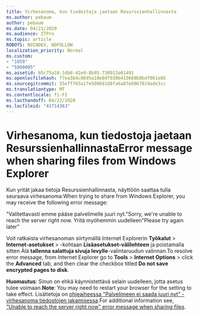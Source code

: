 ```yaml
---
title: Virhesanoma, kun tiedostoja jaetaan Resurssienhallinnasta
ms.author: pebaum
author: pebaum
ms.date: 04/21/2020
ms.audience: ITPro
ms.topic: article
ROBOTS: NOINDEX, NOFOLLOW
localization_priority: Normal
ms.custom:
- "1059"
- "5800005"
ms.assetid: b5c75a18-1db8-42e9-8b95-730913a61491
ms.openlocfilehash: f7ea3b4c0695a10e8df930b415660b8bdf061e85
ms.sourcegitcommit: 55eff703a17e500681d8fa6a87eb067019ade3cc
ms.translationtype: MT
ms.contentlocale: fi-FI
ms.lasthandoff: 04/22/2020
ms.locfileid: "43714363"
---
```

# <a name="error-message-when-sharing-files-from-windows-explorer"></a><span data-ttu-id="cd797-102">Virhesanoma, kun tiedostoja jaetaan Resurssienhallinnasta</span><span class="sxs-lookup"><span data-stu-id="cd797-102">Error message when sharing files from Windows Explorer</span></span>

<span data-ttu-id="cd797-103">Kun yrität jakaa tietoja Resurssienhallinnasta, näyttöön saattaa tulla seuraava virhesanoma:</span><span class="sxs-lookup"><span data-stu-id="cd797-103">When trying to share from Windows Explorer, you may receive the following error message:</span></span>
  
<span data-ttu-id="cd797-104">"Valitettavasti emme pääse palvelimelle juuri nyt.</span><span class="sxs-lookup"><span data-stu-id="cd797-104">"Sorry, we're unable to reach the server right now.</span></span> <span data-ttu-id="cd797-105">Yritä myöhemmin uudelleen"</span><span class="sxs-lookup"><span data-stu-id="cd797-105">Please try again later"</span></span>
  
<span data-ttu-id="cd797-106">Voit ratkaista virhesanoman siirtymällä Internet Explorerin **Työkalut** \> **Internet-asetukset** \> -kohtaan **Lisäasetukset-välilehteen** ja poistamalla sitten Älä **tallenna salattuja sivuja levylle**-valintaruudun valinnan.</span><span class="sxs-lookup"><span data-stu-id="cd797-106">To resolve error message, from Internet Explorer go to **Tools** \> **Internet Options** \> click the **Advanced** tab, and then clear the checkbox titled **Do not save encrypted pages to disk**.</span></span>
  
 <span data-ttu-id="cd797-107">**Huomautus**: Sinun on ehkä käynnistettävä selain uudelleen, jotta asetus tulee voimaan.</span><span class="sxs-lookup"><span data-stu-id="cd797-107">**Note**: You may need to restart your browser for the setting to take effect.</span></span> <span data-ttu-id="cd797-108">Lisätietoja on [ohjeaiheessa "Palvelimeen ei saada juuri nyt" -virhesanoma tiedostojen jakamisessa](https://go.microsoft.com/fwlink/?linkid=2022914).</span><span class="sxs-lookup"><span data-stu-id="cd797-108">For additional information see, ["Unable to reach the server right now" error message when sharing files](https://go.microsoft.com/fwlink/?linkid=2022914).</span></span>
  